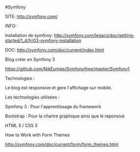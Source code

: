 

#Symfony

SITE: http://symfony.com/





INFO:

Installation de symfony:  http://symfony.com/legacy/doc/getting-started/1_4/fr/03-symfony-installation


DOC: http://symfony.com/doc/current/index.html




Blog créer en Symfony 3

https://github.com/NikEurope/Symfony/tree/master/Symfony1




Technologies :

Le blog est responsive et gere l'affichage sur mobile.

Les technologies utilisées :

Symfony 3 : Pour l'apprentissage du framework
  
Bootstrap : Pour la chartre graphique ainsi que le reponsive
  
HTML 5 / CSS 3
  
  


How to Work with Form Themes

http://symfony.com/doc/current/form/form_themes.html



